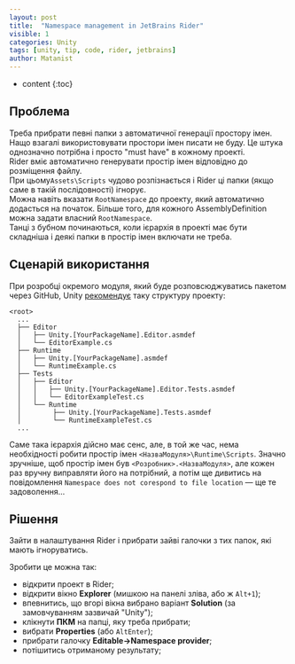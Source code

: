 ```yaml
---
layout: post
title:  "Namespace management in JetBrains Rider"
visible: 1
categories: Unity
tags: [unity, tip, code, rider, jetbrains]
author: Matanist
---
```


* content
{:toc}

## Проблема
Треба прибрати певні папки з автоматичної генерації простору імен.  
Нащо взагалі використовувати простори імен писати не буду. Це штука однозначно потрібна і просто "must have" в кожному проекті.  
Rider вміє автоматично генерувати простір імен відповідно до розміщення файлу.  
При цьому```Assets\Scripts``` чудово розпізнається і Rider ці папки (якщо саме в такій послідовності) ігнорує.   
Можна навіть вказати ```RootNamespace``` до проекту, який автоматично додасться на початок. Більше того, для кожного AssemblyDefinition можна задати власний ```RootNamespace```.  
Танці з бубном починаються, коли ієрархія в проекті має бути складніша і деякі папки в простір імен включати не треба.





## Сценарій використання
При розробці окремого модуля, який буде розповсюджуватись пакетом через GitHub, Unity [рекомендує](https://docs.unity3d.com/Manual/cus-layout.html "Unity docs") таку структуру проекту:
```
<root>
  ...
  ├── Editor
  │   ├── Unity.[YourPackageName].Editor.asmdef
  │   └── EditorExample.cs
  ├── Runtime
  │   ├── Unity.[YourPackageName].asmdef
  │   └── RuntimeExample.cs
  ├── Tests
  │   ├── Editor
  │   │   ├── Unity.[YourPackageName].Editor.Tests.asmdef
  │   │   └── EditorExampleTest.cs
  │   └── Runtime
  │        ├── Unity.[YourPackageName].Tests.asmdef
  │        └── RuntimeExampleTest.cs
  ...
```
Саме така ієрархія дійсно має сенс, але, в той же час, нема необхідності робити простір імен ```<НазваМодуля>\Runtime\Scripts```. Значно зручніше, щоб простір імен був ```<Розробник>.<НазваМодуля>```, але кожен раз вручну виправляти його на потрібний, а потім ще дивитись на повідомлення ```Namespace does not corespond to file location``` — ще те задоволення...

## Рішення
Зайти в налаштування Rider і прибрати зайві галочки з тих папок, які мають ігноруватись.  
  
Зробити це можна так:  
- відкрити проект в Rider;  
- відкрити вікно **Explorer** (мишкою на панелі зліва, або ж ```Alt+1```);  
- впевнитись, що вгорі вікна вибрано варіант **Solution** (за замовчуванням зазвичай "Unity");  
- клікнути **ПКМ** на папці, яку треба прибрати;  
- вибрати **Properties** (або ```AltEnter```);  
- прибрати галочку **Editable->Namespace provider**;  
- потішитись отриманому результату;  
